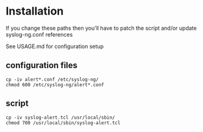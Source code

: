 # Installation
If you change these paths then you'll have to patch the script and/or update syslog-ng.conf references

See USAGE.md for configuration setup

## configuration files
```
cp -iv alert*.conf /etc/syslog-ng/
chmod 600 /etc/syslog-ng/alert*.conf
```

## script
```
cp -iv syslog-alert.tcl /usr/local/sbin/
chmod 700 /usr/local/sbin/syslog-alert.tcl
```
